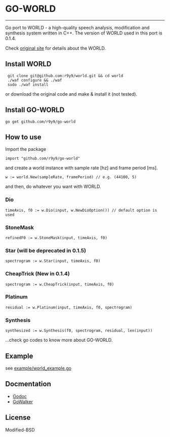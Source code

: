 # GO-WORLD
-------------

Go port to WORLD - a high-quality speech analysis, modification and synthesis system written in C++. The version of WORLD used in this port is 0.1.4.

Check [original site](http://ml.cs.yamanashi.ac.jp/world/) for details about the WORLD. 

## Install WORLD

     git clone git@github.com:r9y9/world.git && cd world
     ./waf configure && ./waf
     sudo ./waf install

or download the original code and make & install it (not tested).

## Install GO-WORLD

    go get github.com/r9y9/go-world

## How to use

Import the package

    import "github.com/r9y9/go-world"

and create a world instance with sample rate [hz] and frame period [ms].

    w := world.New(sampleRate, framePeriod) // e.g. (44100, 5)

and then, do whatever you want with WORLD.

### Dio

    timeAxis, f0 := w.Dio(input, w.NewDioOption()) // default option is used

### StoneMask

    refinedF0 := w.StoneMask(input, timeAxis, f0)

### Star (will be deprecated in 0.1.5)

    spectrogram := w.Star(input, timeAxis, f0)

### CheapTrick (New in 0.1.4)

    spectrogram := w.CheapTrick(input, timeAxis, f0)

### Platinum

    residual := w.Platinum(input, timeAxis, f0, spectrogram)

### Synthesis

    synthesized := w.Synthesis(f0, spectrogram, residual, len(input))

...check go codes to know more about GO-WORLD.

## Example

see [example/world_example.go](example/world_example.go)

## Docmentation

- [Godoc](http://godoc.org/github.com/r9y9/go-world)
- [GoWalker](https://gowalker.org/github.com/r9y9/go-world)

## License

Modified-BSD
